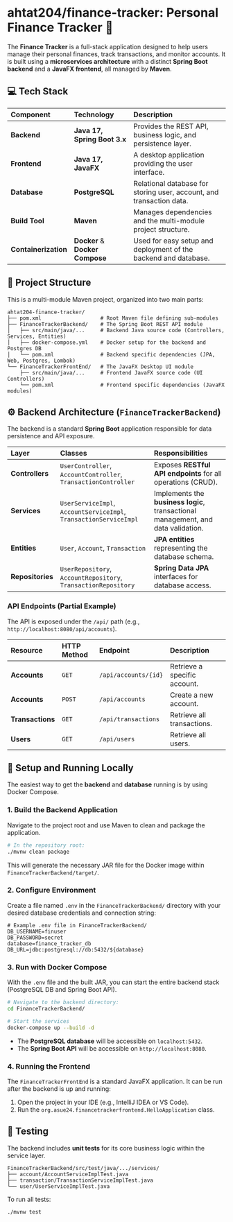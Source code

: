 # ahtat204/finance-tracker: Personal Finance Tracker 💸

The **Finance Tracker** is a full-stack application designed to help users manage their personal finances, track transactions, and monitor accounts. It is built using a **microservices architecture** with a distinct **Spring Boot backend** and a **JavaFX frontend**, all managed by **Maven**.

## 💻 Tech Stack

| Component | Technology | Description |
| :--- | :--- | :--- |
| **Backend** | **Java 17, Spring Boot 3.x** | Provides the REST API, business logic, and persistence layer. |
| **Frontend** | **Java 17, JavaFX** | A desktop application providing the user interface. |
| **Database** | **PostgreSQL** | Relational database for storing user, account, and transaction data. |
| **Build Tool** | **Maven** | Manages dependencies and the multi-module project structure. |
| **Containerization** | **Docker** & **Docker Compose** | Used for easy setup and deployment of the backend and database. |

## 📁 Project Structure

This is a multi-module Maven project, organized into two main parts:

```
ahtat204-finance-tracker/
├── pom.xml                   # Root Maven file defining sub-modules
├── FinanceTrackerBackend/    # The Spring Boot REST API module
│   ├── src/main/java/...     # Backend Java source code (Controllers, Services, Entities)
│   ├── docker-compose.yml    # Docker setup for the backend and Postgres DB
│   └── pom.xml               # Backend specific dependencies (JPA, Web, Postgres, Lombok)
└── FinanceTrackerFrontEnd/   # The JavaFX Desktop UI module
    ├── src/main/java/...     # Frontend JavaFX source code (UI Controllers)
    └── pom.xml               # Frontend specific dependencies (JavaFX modules)
```

## ⚙️ Backend Architecture (`FinanceTrackerBackend`)

The backend is a standard **Spring Boot** application responsible for data persistence and API exposure.

| Layer | Classes | Responsibilities |
| :--- | :--- | :--- |
| **Controllers** | `UserController`, `AccountController`, `TransactionController` | Exposes **RESTful API endpoints** for all operations (CRUD). |
| **Services** | `UserServiceImpl`, `AccountServiceImpl`, `TransactionServiceImpl` | Implements the **business logic**, transactional management, and data validation. |
| **Entities** | `User`, `Account`, `Transaction` | **JPA entities** representing the database schema. |
| **Repositories** | `UserRepository`, `AccountRepository`, `TransactionRepository` | **Spring Data JPA** interfaces for database access. |

### API Endpoints (Partial Example)

The API is exposed under the `/api/` path (e.g., `http://localhost:8080/api/accounts`).

| Resource | HTTP Method | Endpoint | Description |
| :--- | :--- | :--- | :--- |
| **Accounts** | `GET` | `/api/accounts/{id}` | Retrieve a specific account. |
| **Accounts** | `POST` | `/api/accounts` | Create a new account. |
| **Transactions** | `GET` | `/api/transactions` | Retrieve all transactions. |
| **Users** | `GET` | `/api/users` | Retrieve all users. |

## 🚀 Setup and Running Locally

The easiest way to get the **backend** and **database** running is by using Docker Compose.

### 1\. Build the Backend Application

Navigate to the project root and use Maven to clean and package the application.

```bash
# In the repository root:
./mvnw clean package
```

This will generate the necessary JAR file for the Docker image within `FinanceTrackerBackend/target/`.

### 2\. Configure Environment

Create a file named `.env` in the `FinanceTrackerBackend/` directory with your desired database credentials and connection string:

```
# Example .env file in FinanceTrackerBackend/
DB_USERNAME=finuser
DB_PASSWORD=secret
database=finance_tracker_db
DB_URL=jdbc:postgresql://db:5432/${database}
```

### 3\. Run with Docker Compose

With the `.env` file and the built JAR, you can start the entire backend stack (PostgreSQL DB and Spring Boot API).

```bash
# Navigate to the backend directory:
cd FinanceTrackerBackend/

# Start the services
docker-compose up --build -d
```

* The **PostgreSQL database** will be accessible on `localhost:5432`.
* The **Spring Boot API** will be accessible on `http://localhost:8080`.

### 4\. Running the Frontend

The `FinanceTrackerFrontEnd` is a standard JavaFX application. It can be run after the backend is up and running:

1.  Open the project in your IDE (e.g., IntelliJ IDEA or VS Code).
2.  Run the `org.asue24.financetrackerfrontend.HelloApplication` class.

## 🧪 Testing

The backend includes **unit tests** for its core business logic within the service layer.

```
FinanceTrackerBackend/src/test/java/.../services/
├── account/AccountServiceImplTest.java
├── transaction/TransactionServiceImplTest.java
└── user/UserServiceImplTest.java
```

To run all tests:

```bash
./mvnw test
```